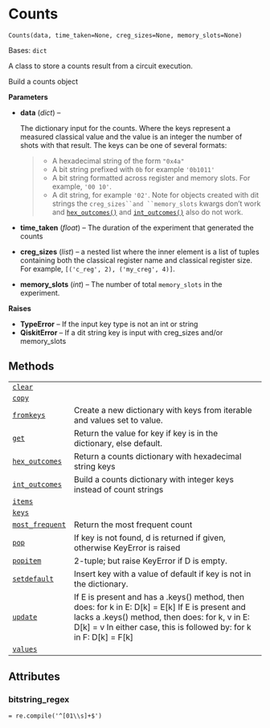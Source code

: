 # Counts

<span id="undefined" />

`Counts(data, time_taken=None, creg_sizes=None, memory_slots=None)`

Bases: `dict`

A class to store a counts result from a circuit execution.

Build a counts object

**Parameters**

*   **data** (*dict*) –

    The dictionary input for the counts. Where the keys represent a measured classical value and the value is an integer the number of shots with that result. The keys can be one of several formats:

    > *   A hexadecimal string of the form `"0x4a"`
    > *   A bit string prefixed with `0b` for example `'0b1011'`
    > *   A bit string formatted across register and memory slots. For example, `'00 10'`.
    > *   A dit string, for example `'02'`. Note for objects created with dit strings the `creg_sizes``and ``memory_slots` kwargs don’t work and [`hex_outcomes()`](qiskit.result.Counts.hex_outcomes#qiskit.result.Counts.hex_outcomes "qiskit.result.Counts.hex_outcomes") and [`int_outcomes()`](qiskit.result.Counts.int_outcomes#qiskit.result.Counts.int_outcomes "qiskit.result.Counts.int_outcomes") also do not work.

*   **time\_taken** (*float*) – The duration of the experiment that generated the counts

*   **creg\_sizes** (*list*) – a nested list where the inner element is a list of tuples containing both the classical register name and classical register size. For example, `[('c_reg', 2), ('my_creg', 4)]`.

*   **memory\_slots** (*int*) – The number of total `memory_slots` in the experiment.

**Raises**

*   **TypeError** – If the input key type is not an int or string
*   **QiskitError** – If a dit string key is input with creg\_sizes and/or memory\_slots

## Methods

|                                                                                                                               |                                                                                                                                                                                                                               |
| ----------------------------------------------------------------------------------------------------------------------------- | ----------------------------------------------------------------------------------------------------------------------------------------------------------------------------------------------------------------------------- |
| [`clear`](qiskit.result.Counts.clear#qiskit.result.Counts.clear "qiskit.result.Counts.clear")                                 |                                                                                                                                                                                                                               |
| [`copy`](qiskit.result.Counts.copy#qiskit.result.Counts.copy "qiskit.result.Counts.copy")                                     |                                                                                                                                                                                                                               |
| [`fromkeys`](qiskit.result.Counts.fromkeys#qiskit.result.Counts.fromkeys "qiskit.result.Counts.fromkeys")                     | Create a new dictionary with keys from iterable and values set to value.                                                                                                                                                      |
| [`get`](qiskit.result.Counts.get#qiskit.result.Counts.get "qiskit.result.Counts.get")                                         | Return the value for key if key is in the dictionary, else default.                                                                                                                                                           |
| [`hex_outcomes`](qiskit.result.Counts.hex_outcomes#qiskit.result.Counts.hex_outcomes "qiskit.result.Counts.hex_outcomes")     | Return a counts dictionary with hexadecimal string keys                                                                                                                                                                       |
| [`int_outcomes`](qiskit.result.Counts.int_outcomes#qiskit.result.Counts.int_outcomes "qiskit.result.Counts.int_outcomes")     | Build a counts dictionary with integer keys instead of count strings                                                                                                                                                          |
| [`items`](qiskit.result.Counts.items#qiskit.result.Counts.items "qiskit.result.Counts.items")                                 |                                                                                                                                                                                                                               |
| [`keys`](qiskit.result.Counts.keys#qiskit.result.Counts.keys "qiskit.result.Counts.keys")                                     |                                                                                                                                                                                                                               |
| [`most_frequent`](qiskit.result.Counts.most_frequent#qiskit.result.Counts.most_frequent "qiskit.result.Counts.most_frequent") | Return the most frequent count                                                                                                                                                                                                |
| [`pop`](qiskit.result.Counts.pop#qiskit.result.Counts.pop "qiskit.result.Counts.pop")                                         | If key is not found, d is returned if given, otherwise KeyError is raised                                                                                                                                                     |
| [`popitem`](qiskit.result.Counts.popitem#qiskit.result.Counts.popitem "qiskit.result.Counts.popitem")                         | 2-tuple; but raise KeyError if D is empty.                                                                                                                                                                                    |
| [`setdefault`](qiskit.result.Counts.setdefault#qiskit.result.Counts.setdefault "qiskit.result.Counts.setdefault")             | Insert key with a value of default if key is not in the dictionary.                                                                                                                                                           |
| [`update`](qiskit.result.Counts.update#qiskit.result.Counts.update "qiskit.result.Counts.update")                             | If E is present and has a .keys() method, then does: for k in E: D\[k] = E\[k] If E is present and lacks a .keys() method, then does: for k, v in E: D\[k] = v In either case, this is followed by: for k in F: D\[k] = F\[k] |
| [`values`](qiskit.result.Counts.values#qiskit.result.Counts.values "qiskit.result.Counts.values")                             |                                                                                                                                                                                                                               |

## Attributes

<span id="undefined" />

### bitstring\_regex

`= re.compile('^[01\\s]+$')`
